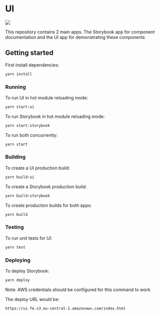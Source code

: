 # UI

<p>
  <a href="https://github.com/markmorcos/ui/actions" alt="Main">
    <img src="https://github.com/markmorcos/ui/actions/workflows/merge.yml/badge.svg" />
  </a>
</p>

This repository contains 2 main apps. The Storybook app for component documentation and the UI app for demonstrating these components 

## Getting started

First install dependencies:

```sh
yarn install
```
### Running

To run UI in hot module reloading mode:

```sh
yarn start:ui
```

To run Storybook in hot module reloading mode:

```sh
yarn start:storybook
```

To run both concurrently:

```sh
yarn start
```

### Building

To create a UI production build:

```sh
yarn build:ui
```

To create a Storybook production build:

```sh
yarn build:storybook
```

To create production builds for both apps:

```sh
yarn build
```

### Testing

To run unit tests for UI:

```sh
yarn test
```

### Deploying

To deploy Storybook:

```sh
yarn deploy
```

Note: AWS credentials should be configured for this command to work

The deploy URL would be:
```
https://ui-fe.s3.eu-central-1.amazonaws.com/index.html
```